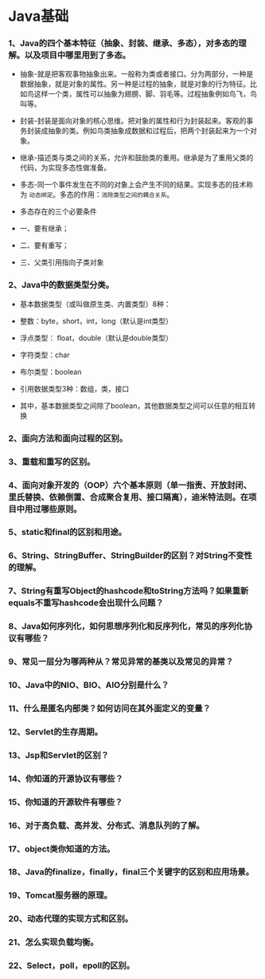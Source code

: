 # Java基础

### 1、Java的四个基本特征（抽象、封装、继承、多态），对多态的理解。以及项目中哪里用到了多态。

* 抽象-就是把客观事物抽象出来。一般称为类或者接口。分为两部分，一种是数据抽象，就是对象的属性。另一种是过程的抽象，就是对象的行为特征。比如鸟这样一个类，属性可以抽象为翅膀、脚、羽毛等。过程抽象例如鸟飞，鸟叫等。

* 封装-封装是面向对象的核心思维。把对象的属性和行为封装起来。客观的事务封装成抽象的类。例如鸟类抽象成数据和过程后，把两个封装起来为一个对象。

* 继承-描述类与类之间的关系，允许和鼓励类的重用。继承是为了重用父类的代码，为实现多态性做准备。

* 多态-同一个事件发生在不同的对象上会产生不同的结果。实现多态的技术称为 `动态绑定`。多态的作用：`消除类型之间的耦合关系`。

* 多态存在的三个必要条件
* 一、要有继承；
* 二、要有重写；
* 三、父类引用指向子类对象

### 2、Java中的数据类型分类。

* 基本数据类型（或叫做原生类、内置类型）8种：
* 整数：byte，short，int，long（默认是int类型）
* 浮点类型： float，double（默认是double类型）
* 字符类型：char
* 布尔类型：boolean

* 引用数据类型3种：数组，类，接口
* 其中，基本数据类型之间除了boolean，其他数据类型之间可以任意的相互转换

### 2、面向方法和面向过程的区别。

### 3、重载和重写的区别。

### 4、面向对象开发的（OOP）六个基本原则（单一指责、开放封闭、里氏替换、依赖倒置、合成聚合复用、接口隔离），迪米特法则。在项目中用过哪些原则。

### 5、static和final的区别和用途。

### 6、String、StringBuffer、StringBuilder的区别？对String不变性的理解。

### 7、String有重写Object的hashcode和toString方法吗？如果重新equals不重写hashcode会出现什么问题？

### 8、Java如何序列化，如何思想序列化和反序列化，常见的序列化协议有哪些？

### 9、常见一层分为哪两种从？常见异常的基类以及常见的异常？

### 10、Java中的NIO、BIO、AIO分别是什么？

### 11、什么是匿名内部类？如何访问在其外面定义的变量？

### 12、Servlet的生存周期。

### 13、Jsp和Servlet的区别？

### 14、你知道的开源协议有哪些？

### 15、你知道的开源软件有哪些？

### 16、对于高负载、高并发、分布式、消息队列的了解。

### 17、object类你知道的方法。

### 18、Java的finalize，finally，final三个关键字的区别和应用场景。

### 19、Tomcat服务器的原理。

### 20、动态代理的实现方式和区别。

### 21、怎么实现负载均衡。

### 22、Select，poll，epoll的区别。